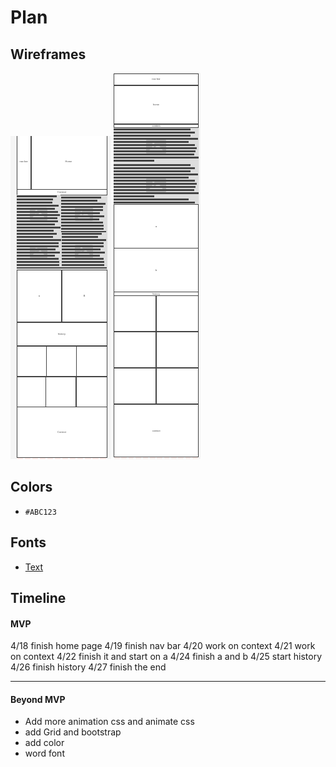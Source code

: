 # Plan

## Wireframes

![Moblie](../img/wireframe1.png)
![Desktop](../img/wireframe2.png)

## Colors
* `#ABC123`

## Fonts
* [Text](URL)

## Timeline

#### MVP
4/18 finish home page
4/19 finish nav bar
4/20 work on context
4/21 work on context
4/22 finish it and start on a
4/24 finish a and b
4/25 start history
4/26 finish history
4/27 finish the end


---

#### Beyond MVP

* Add more animation css and animate css
* add Grid and bootstrap
* add color
* word font
